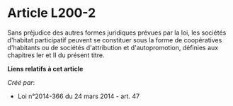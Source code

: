 # Article L200-2

Sans préjudice des autres formes juridiques prévues par la loi, les sociétés d'habitat participatif peuvent se constituer
sous la forme de coopératives d'habitants ou de sociétés d'attribution et d'autopromotion, définies aux chapitres Ier et II
du présent titre.

**Liens relatifs à cet article**

_Créé par_:

  - Loi n°2014-366 du 24 mars 2014 - art. 47
